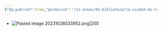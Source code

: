 ```yaml
---
{"dg-publish":true,"permalink":"/11-areas/02-biblioteca/la-ciudad-de-los-tisicos/","noteIcon":""}
---
```


- ![Pasted image 20231028033952.png|200](/img/user/02%20Image/Pasted%20image%2020231028033952.png)